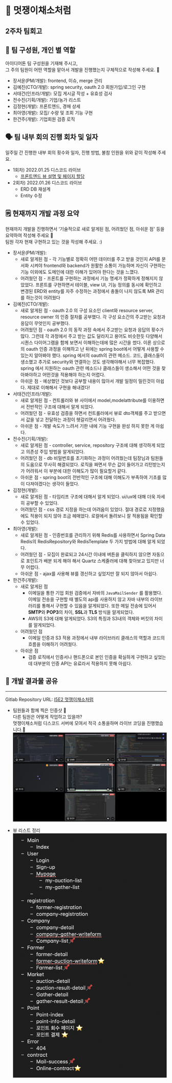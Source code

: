 # 🥬 멋쟁이채소처럼

## 2주차 팀회고

## 🚀 팀 구성원, 개인 별 역할

아이디어톤 팀 구성원을 기재해 주시고,<br>
그 주의 팀원이 어떤 역할을 맡아서 개발을 진행했는지 구체적으로 작성해 주세요. 🙂

- 장서윤(PM/개발): frontend, 이슈, merge 관리
- 김예진(CTO/개발): spring security, oauth 2.0 회원가입/로그인 구현
- 서태건(인프라/개발): 모집 게시글 작성 + 유효성 검사
- 전수진(기획/개발):  기업/농가 리스트
- 김정현(개발): 프론트엔드, 경매 상세
- 최아영(개발): 모집/ 수량 및 조회 기능 구현
- 한건주(개발): 기업회원 검증 로직

## 🗣️ 팀 내부 회의 진행 회차 및 일자

일주일 간 진행한 내부 회의 횟수와 일자, 진행 방법, 불참 인원을 위와 같이 작성해 주세요.

- 1회차) 2022.01.25 디스코드 라이브
    - [프론트엔드 뷰 설명 및 페이지 할당](https://docs.google.com/presentation/d/1r4G6jzTn3J_QtFfZ5NC_oEgf0kLwH6yBJwPslcKgvz8/edit?usp=sharing)
- 2회차) 2022.01.26 디스코드 라이브
    - ERD DB 재설계
    - Entity 수정

## 🗒️ 현재까지 개발 과정 요약

현재까지 개발을 진행하면서 ‘기술적으로 새로 알게된 점, 어려웠던 점, 아쉬운 점' 등을 요약하여 작성해 주세요 🙂<br>
팀원 각자 현재 구현하고 있는 것을 작성해 주세요. :)

- 장서윤(PM/개발):
    - 새로 알게된 점 - 각 기능별로 정확히 어떤 데이터를 주고 받을 것인지 API를 문서화 시켜야 frontend와 backend가 원활한 소통이 가능하며 자신이 구현하는 기능 이외에도 도메인에 대한 이해가
      있어야 한다는 것을 느꼈다.
    - 어려웠던 점 - 프론트를 구현하는 과정에서 기능 명세가 정확하게 정해지지 않았었다.
      프론트를 구현하면서 테이블, view UI, 기능 정의를 동시에 확인하고 변경된 ERD와 entity를 자주 수정하는 과정에서 충돌이 나지 않도록 MR 관리를 하는것이 어려웠다
- 김예진(CTO/개발):
    - 새로 알게된 점 - oauth 2.0 의 구성 요소인 client와 resource server, resource owner 의 인증 절차를 공부했다. 각 구성 요소간의 주고받는 요청과 응답이 무엇인지
      공부했다.
    - 어려웠던 점 - oauth 2.0 의 동작 과정 속에서 주고받는 요청과 응답의 횟수가 많다. 그런데 각 과정에서 주고 받는 값도 달라지고 용어도 비슷한듯 다양해서 시퀀스 다이어그램을 함께 보면서
      이해하는데에 많은 시간을 썼다. 이론 상으로의 oauth 인증 과정을 이해하고 난 뒤에는 spring boot에서 어떻게 사용할 수 있는지 알아봐야 했다. spring 에서의 oauth의 관련 메소드.
      코드, 클래스들이 생소했고 추가로 security와 연결하는 것도 생각해야해서 너무 복잡했다. spring 에서 지원하는 oauth 관련 메소드나 클래스들이 생소해서 어떤 것을 찾아봐야하고 어떤것을
      적용해야 하는지 어렵다.
    - 아쉬운 점 - 예상했던 것보다 공부할 내용이 많아서 개발 일정이 밀린것이 아쉽다. 제대로 이해해서 구현을 해내겠다!
- 서태건(인프라/개발):
    - 새로 알게된 점 - 컨트롤러와 뷰 사이에서 model,modelattribute를 이용하면서 전반적인 구조에 대해서 알게 되었다.
    - 어려웠던 점 - 유효성 검증을 하면서 컨트롤러에서 뷰로 dto객체를 주고 받으면서 값을 넣고 전달하는 과정이 헷갈리면서 어려웠다.
    - 아쉬운 점 - 개발 속도가 느려서 기한 내에 기능 구현을 완성 하지 못한 게 아쉽다.
- 전수진(기획/개발):
    - 새로 알게된 점 - controller, service, repository 구조에 대해 생각하게 되었고 의존성 주입 방법을 알게되었다.
    - 어려웠던 점 - db 비밀번호를 초기화하는 과정이 어려웠는데 팀장님과 팀원들의 도움으로 무사히 해결되었다. 로직을 짜면서 무슨 값이 들어가고 리턴받는지가 어려워서 이 부분에 대한 이해도가 많이 필요할거
      같다.
    - 아쉬운 점 - spring boot의 전반적인 구조에 대해 이해도가 부족하여 기초를 많이 다져야겠다는 생각이 들었다.
- 김정현(개발):
    - 새로 알게된 점 - 타임리프 구조에 대해서 알게 되었다. ui/ux에 대해 더욱 자세히 공부할 수 있었다.
    - 어려웠던 점 - css 경로 지정을 하는데 어려움이 있었다. 절대 경로로 지정했음에도 적용이 되지 않아 조금 헤매었다. 로컬에서 돌려보니 잘 적용됨을 확인할 수 있었다.
- 최아영(개발):
    - 새로 알게된 점 - 인증번호를 관리하기 위해 Redis를 사용하면서 Spring Data Redis의 RedisRepository와 RedisTemplate 두 가지 방법에 대해 알게 되었다.
    - 어려웠던 점 - 모집이 완료되고 24시간 이내에 버튼을 클릭하지 않으면 자동으로 포인트가 배분 되게 해야 해서 Quartz 스케줄러에 대해 찾아보고 있지만 너무 어렵다.
    - 아쉬운 점 - ajax를 사용해 뷰를 갱신하고 싶었지만 잘 되지 않아서 아쉽다.
- 한건주(개발):
    - 새로 알게된 점
        - 이메일을 통한 기업 회원 검증에서 자바의 `JavaMailSender` 를 활용했다. 이메일 전송을 구현할 때 별도의 api를 사용하지 않고 자바 내부의 라이브러리를 통해서 구현할 수 있음을
          알게되었다. 또한 메일 전송에 있어서 **SMTP**와 **POP3**의 차이, **SSL**과 **TLS** 방식을 알게되었다.
        - AWS의 S3에 대해 알게되었다. S3의 특징과 S3내의 객체와 버킷의 차이를 알게되었다.
    - 어려웠던 점
        - 이메일 인증과 S3 적용 과정에서 내부 라이브러리 클래스의 역할과 코드의 흐름을 이해하기 어려웠다.
    - 아쉬운 점
        - 검증 로직에서 인증서나 핸드폰으로 본인 인증을 확실하게 구현하고 싶었는데 대부분의 인증 API는 유료라서 적용하지 못해 아쉽다.

## 📸 개발 결과물 공유

---

Gitlab Repository URL: [I5E2 멋쟁이채소처럼](https://gitlab.com/i5e2/like-awesome-vegetable/-/tree/main)

- 팀원들과 함께 찍은 인증샷 🙂<br>
  다른 팀원은 어떻게 작업하고 있을까?<br>
  멋쟁이채소처럼 디스코드 서버에 모여서 적극 소통을하며 라이브 코딩을 진행했습니다.🤣<br>
  ![2주차 회의](2weekly-review-image.png)


- 뷰 리스트 정리
  ![뷰 리스트](view-list.png)
